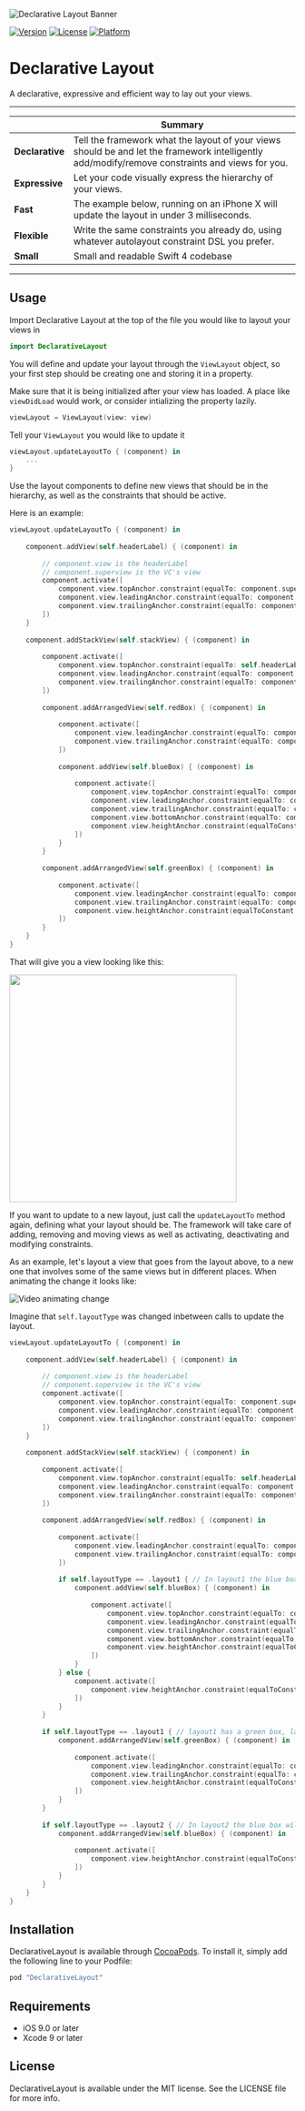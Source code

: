 
![Declarative Layout Banner](/Resources/githubBanner.png)

[![Version](https://img.shields.io/cocoapods/v/DeclarativeLayout.svg?style=flat)](http://cocoapods.org/pods/DeclarativeLayout)
[![License](https://img.shields.io/cocoapods/l/DeclarativeLayout.svg?style=flat)](http://cocoapods.org/pods/DeclarativeLayout)
[![Platform](https://img.shields.io/cocoapods/p/DeclarativeLayout.svg?style=flat)](http://cocoapods.org/pods/DeclarativeLayout)

# Declarative Layout

A declarative, expressive and efficient way to lay out your views. 

---

| |Summary |
--------------------------|------------------------------------------------------------
**Declarative** | Tell the framework what the layout of your views should be and let the framework intelligently add/modify/remove constraints and views for you.
**Expressive** | Let your code visually express the hierarchy of your views.
**Fast** | The example below, running on an iPhone X will update the layout in under 3 milliseconds. 
**Flexible** | Write the same constraints you already do, using whatever autolayout constraint DSL you prefer.
**Small** | Small and readable Swift 4 codebase

---

## Usage

Import Declarative Layout at the top of the file you would like to layout your views in

```swift
import DeclarativeLayout
```

You will define and update your layout through the `ViewLayout` object, so your first step should be creating one and storing it in a property.

Make sure that it is being initialized after your view has loaded. A place like `viewDidLoad` would work, or consider intializing the property lazily.

```swift
viewLayout = ViewLayout(view: view)
```

Tell your `ViewLayout` you would like to update it

```swift
viewLayout.updateLayoutTo { (component) in 
    ...
}
```

Use the layout components to define new views that should be in the hierarchy, as well as the constraints that should be active.

Here is an example:

```swift
viewLayout.updateLayoutTo { (component) in
    
    component.addView(self.headerLabel) { (component) in
        
        // component.view is the headerLabel
        // component.superview is the VC's view
        component.activate([
            component.view.topAnchor.constraint(equalTo: component.superview.topAnchor, constant: 75),
            component.view.leadingAnchor.constraint(equalTo: component.superview.leadingAnchor, constant: 20),
            component.view.trailingAnchor.constraint(equalTo: component.superview.trailingAnchor, constant: -20),
        ])
    }
    
    component.addStackView(self.stackView) { (component) in
        
        component.activate([
            component.view.topAnchor.constraint(equalTo: self.headerLabel.bottomAnchor, constant: 20),
            component.view.leadingAnchor.constraint(equalTo: component.superview.leadingAnchor, constant: 20),
            component.view.trailingAnchor.constraint(equalTo: component.superview.trailingAnchor, constant: -20),
        ])
        
        component.addArrangedView(self.redBox) { (component) in
            
            component.activate([
                component.view.leadingAnchor.constraint(equalTo: component.superview.leadingAnchor),
                component.view.trailingAnchor.constraint(equalTo: component.superview.trailingAnchor),
            ])
            
            component.addView(self.blueBox) { (component) in
                
                component.activate([
                    component.view.topAnchor.constraint(equalTo: component.superview.topAnchor, constant: 20),
                    component.view.leadingAnchor.constraint(equalTo: component.superview.leadingAnchor, constant: 20),
                    component.view.trailingAnchor.constraint(equalTo: component.superview.trailingAnchor, constant: -20),
                    component.view.bottomAnchor.constraint(equalTo: component.superview.bottomAnchor, constant: -20),
                    component.view.heightAnchor.constraint(equalToConstant: 100)
                ])
            }
        }
        
        component.addArrangedView(self.greenBox) { (component) in
            
            component.activate([
                component.view.leadingAnchor.constraint(equalTo: component.superview.leadingAnchor),
                component.view.trailingAnchor.constraint(equalTo: component.superview.trailingAnchor),
                component.view.heightAnchor.constraint(equalToConstant: 300),
            ])
        }
    }
}
```

That will give you a view looking like this:  

<img src="/Resources/layout1.png" width=400 /> 

 If you want to update to a new layout, just call the `updateLayoutTo` method again, defining what your layout should be. The framework will take care of adding, removing and moving views as well as activating, deactivating and modifying constraints. 

 As an example, let's layout a view that goes from the layout above, to a new one that involves some of the same views but in different places. When animating the change it looks like:

![Video animating change](/Resources/animateChange.gif)

Imagine that `self.layoutType` was changed inbetween calls to update the layout.

```swift
viewLayout.updateLayoutTo { (component) in
    
    component.addView(self.headerLabel) { (component) in
        
        // component.view is the headerLabel
        // component.superview is the VC's view
        component.activate([
            component.view.topAnchor.constraint(equalTo: component.superview.topAnchor, constant: 75),
            component.view.leadingAnchor.constraint(equalTo: component.superview.leadingAnchor, constant: 20),
            component.view.trailingAnchor.constraint(equalTo: component.superview.trailingAnchor, constant: -20),
        ])
    }
    
    component.addStackView(self.stackView) { (component) in
        
        component.activate([
            component.view.topAnchor.constraint(equalTo: self.headerLabel.bottomAnchor, constant: 20),
            component.view.leadingAnchor.constraint(equalTo: component.superview.leadingAnchor, constant: 20),
            component.view.trailingAnchor.constraint(equalTo: component.superview.trailingAnchor, constant: -20),
        ])
        
        component.addArrangedView(self.redBox) { (component) in
            
            component.activate([
                component.view.leadingAnchor.constraint(equalTo: component.superview.leadingAnchor),
                component.view.trailingAnchor.constraint(equalTo: component.superview.trailingAnchor),
            ])
            
            if self.layoutType == .layout1 { // In layout1 the blue box will be inside of the red box
                component.addView(self.blueBox) { (component) in
                    
                    component.activate([
                        component.view.topAnchor.constraint(equalTo: component.superview.topAnchor, constant: 20),
                        component.view.leadingAnchor.constraint(equalTo: component.superview.leadingAnchor, constant: 20),
                        component.view.trailingAnchor.constraint(equalTo: component.superview.trailingAnchor, constant: -20),
                        component.view.bottomAnchor.constraint(equalTo: component.superview.bottomAnchor, constant: -20),
                        component.view.heightAnchor.constraint(equalToConstant: 100)
                    ])
                }
            } else {
                component.activate([
                    component.view.heightAnchor.constraint(equalToConstant: 200)
                ])
            }
        }
        
        if self.layoutType == .layout1 { // layout1 has a green box, layout 2 does not
            component.addArrangedView(self.greenBox) { (component) in
                
                component.activate([
                    component.view.leadingAnchor.constraint(equalTo: component.superview.leadingAnchor),
                    component.view.trailingAnchor.constraint(equalTo: component.superview.trailingAnchor),
                    component.view.heightAnchor.constraint(equalToConstant: 300),
                ])
            }
        }
        
        if self.layoutType == .layout2 { // In layout2 the blue box will be below the red box
            component.addArrangedView(self.blueBox) { (component) in
                
                component.activate([
                    component.view.heightAnchor.constraint(equalToConstant: 100)
                ])
            }
        }
    }
}
```

## Installation

DeclarativeLayout is available through [CocoaPods](http://cocoapods.org). To install
it, simply add the following line to your Podfile:

```ruby
pod "DeclarativeLayout"
```

## Requirements

* iOS 9.0 or later 
* Xcode 9 or later 

## License

DeclarativeLayout is available under the MIT license. See the LICENSE file for more info.
